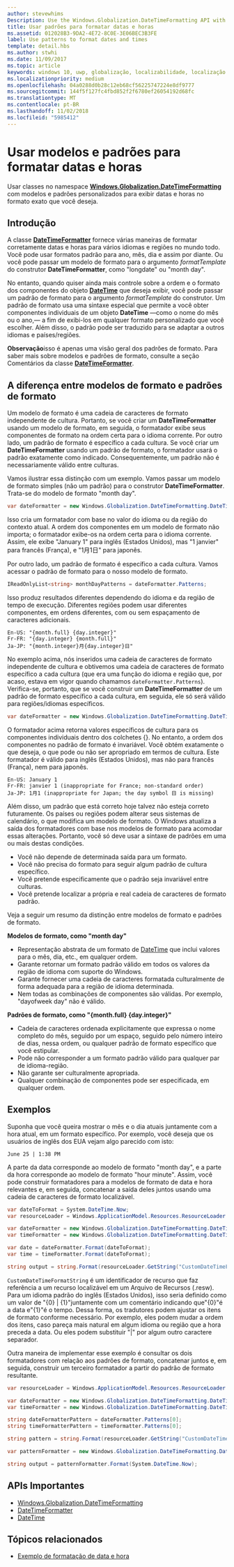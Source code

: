 ```yaml
---
author: stevewhims
Description: Use the Windows.Globalization.DateTimeFormatting API with custom templates and patterns to display dates and times in exactly the format you wish.
title: Usar padrões para formatar datas e horas
ms.assetid: 012028B3-9DA2-4E72-8C0E-3E06BEC3B3FE
label: Use patterns to format dates and times
template: detail.hbs
ms.author: stwhi
ms.date: 11/09/2017
ms.topic: article
keywords: windows 10, uwp, globalização, localizabilidade, localização
ms.localizationpriority: medium
ms.openlocfilehash: 04a0288d0b28c12eb68cf56225747224e8df9777
ms.sourcegitcommit: 144f5f127fc4fbd852f2f6780ef26054192d68fc
ms.translationtype: MT
ms.contentlocale: pt-BR
ms.lasthandoff: 11/02/2018
ms.locfileid: "5985412"
---
```

# <a name="use-templates-and-patterns-to-format-dates-and-times"></a>Usar modelos e padrões para formatar datas e horas

Usar classes no namespace [**Windows.Globalization.DateTimeFormatting**](/uwp/api/windows.globalization.datetimeformatting?branch=live) com modelos e padrões personalizados para exibir datas e horas no formato exato que você deseja.

## <a name="introduction"></a>Introdução

A classe [**DateTimeFormatter**](/uwp/api/windows.globalization.datetimeformatting?branch=live) fornece várias maneiras de formatar corretamente datas e horas para vários idiomas e regiões no mundo todo. Você pode usar formatos padrão para ano, mês, dia e assim por diante. Ou você pode passar um modelo de formato para o argumento *formatTemplate* do construtor **DateTimeFormatter**, como "longdate" ou "month day".

No entanto, quando quiser ainda mais controle sobre a ordem e o formato dos componentes do objeto [**DateTime**](/uwp/api/windows.foundation.datetime?branch=live) que deseja exibir, você pode passar um padrão de formato para o argumento *formatTemplate* do construtor. Um padrão de formato usa uma sintaxe especial que permite a você obter componentes individuais de um objeto **DateTime** &mdash;como o nome do mês ou o ano,&mdash; a fim de exibi-los em qualquer formato personalizado que você escolher. Além disso, o padrão pode ser traduzido para se adaptar a outros idiomas e países/regiões.

**Observação**isso é apenas uma visão geral dos padrões de formato. Para saber mais sobre modelos e padrões de formato, consulte a seção Comentários da classe [**DateTimeFormatter**](/uwp/api/windows.globalization.datetimeformatting?branch=live).

## <a name="the-difference-between-format-templates-and-format-patterns"></a>A diferença entre modelos de formato e padrões de formato

Um modelo de formato é uma cadeia de caracteres de formato independente de cultura. Portanto, se você criar um **DateTimeFormatter** usando um modelo de formato, em seguida, o formatador exibe seus componentes de formato na ordem certa para o idioma corrente. Por outro lado, um padrão de formato é específico a cada cultura. Se você criar um **DateTimeFormatter** usando um padrão de formato, o formatador usará o padrão exatamente como indicado. Consequentemente, um padrão não é necessariamente válido entre culturas.

Vamos ilustrar essa distinção com um exemplo. Vamos passar um modelo de formato simples (não um padrão) para o construtor **DateTimeFormatter**. Trata-se do modelo de formato "month day".

```csharp
var dateFormatter = new Windows.Globalization.DateTimeFormatting.DateTimeFormatter("month day");
```

Isso cria um formatador com base no valor do idioma ou da região do contexto atual. A ordem dos componentes em um modelo de formato não importa; o formatador exibe-os na ordem certa para o idioma corrente. Assim, ele exibe "January 1" para inglês (Estados Unidos), mas "1 janvier" para francês (França), e "1月1日" para japonês.

Por outro lado, um padrão de formato é específico a cada cultura. Vamos acessar o padrão de formato para o nosso modelo de formato.

```csharp
IReadOnlyList<string> monthDayPatterns = dateFormatter.Patterns;
```

Isso produz resultados diferentes dependendo do idioma e da região de tempo de execução. Diferentes regiões podem usar diferentes componentes, em ordens diferentes, com ou sem espaçamento de caracteres adicionais.

```syntax
En-US: "{month.full} {day.integer}"
Fr-FR: "{day.integer} {month.full}"
Ja-JP: "{month.integer}月{day.integer}日"
```

No exemplo acima, nós inseridos uma cadeia de caracteres de formato independente de cultura e obtivemos uma cadeia de caracteres de formato específico a cada cultura (que era uma função do idioma e região que, por acaso, estava em vigor quando chamamos `dateFormatter.Patterns`). Verifica-se, portanto, que se você construir um **DateTimeFormatter** de um padrão de formato específico a cada cultura, em seguida, ele só será válido para regiões/idiomas específicos.

```csharp
var dateFormatter = new Windows.Globalization.DateTimeFormatting.DateTimeFormatter("{month.full} {day.integer}");
```

O formatador acima retorna valores específicos de cultura para os componentes individuais dentro dos colchetes {}. No entanto, a ordem dos componentes no padrão de formato é invariável. Você obtém exatamente o que deseja, o que pode ou não ser apropriado em termos de cultura. Este formatador é válido para inglês (Estados Unidos), mas não para francês (França), nem para japonês.

``` syntax
En-US: January 1
Fr-FR: janvier 1 (inappropriate for France; non-standard order)
Ja-JP: 1月1 (inappropriate for Japan; the day symbol 日 is missing)
```

Além disso, um padrão que está correto hoje talvez não esteja correto futuramente. Os países ou regiões podem alterar seus sistemas de calendário, o que modifica um modelo de formato. O Windows atualiza a saída dos formatadores com base nos modelos de formato para acomodar essas alterações. Portanto, você só deve usar a sintaxe de padrões em uma ou mais destas condições.

-   Você não depende de determinada saída para um formato.
-   Você não precisa do formato para seguir algum padrão de cultura específico.
-   Você pretende especificamente que o padrão seja invariável entre culturas.
-   Você pretende localizar a própria e real cadeia de caracteres de formato padrão.

Veja a seguir um resumo da distinção entre modelos de formato e padrões de formato.

**Modelos de formato, como "month day"**

-   Representação abstrata de um formato de [DateTime](/uwp/api/windows.foundation.datetime?branch=live) que inclui valores para o mês, dia, etc., em qualquer ordem.
-   Garante retornar um formato padrão válido em todos os valores da região de idioma com suporte do Windows.
-   Garante fornecer uma cadeia de caracteres formatada culturalmente de forma adequada para a região de idioma determinada.
-   Nem todas as combinações de componentes são válidas. Por exemplo, "dayofweek day" não é válido.

**Padrões de formato, como "{month.full} {day.integer}"**

-   Cadeia de caracteres ordenada explicitamente que expressa o nome completo do mês, seguido por um espaço, seguido pelo número inteiro de dias, nessa ordem, ou qualquer padrão de formato específico que você estipular.
-   Pode não corresponder a um formato padrão válido para qualquer par de idioma-região.
-   Não garante ser culturalmente apropriada.
-   Qualquer combinação de componentes pode ser especificada, em qualquer ordem.

## <a name="examples"></a>Exemplos

Suponha que você queira mostrar o mês e o dia atuais juntamente com a hora atual, em um formato específico. Por exemplo, você deseja que os usuários de inglês dos EUA vejam algo parecido com isto:

``` syntax
June 25 | 1:38 PM
```

A parte da data corresponde ao modelo de formato "month day", e a parte da hora corresponde ao modelo de formato "hour minute". Assim, você pode construir formatadores para a modelos de formato de data e hora relevantes e, em seguida, concatenar a saída deles juntos usando uma cadeia de caracteres de formato localizável.

```csharp
var dateToFormat = System.DateTime.Now;
var resourceLoader = Windows.ApplicationModel.Resources.ResourceLoader.GetForCurrentView();

var dateFormatter = new Windows.Globalization.DateTimeFormatting.DateTimeFormatter("month day");
var timeFormatter = new Windows.Globalization.DateTimeFormatting.DateTimeFormatter("hour minute");

var date = dateFormatter.Format(dateToFormat);
var time = timeFormatter.Format(dateToFormat);

string output = string.Format(resourceLoader.GetString("CustomDateTimeFormatString"), date, time);
```

`CustomDateTimeFormatString` é um identificador de recurso que faz referência a um recurso localizável em um Arquivo de Recursos (.resw). Para um idioma padrão do inglês (Estados Unidos), isso seria definido como um valor de "{0} | {1}"juntamente com um comentário indicando que"{0}"é a data e"{1}"é o tempo. Dessa forma, os tradutores podem ajustar os itens de formato conforme necessário. Por exemplo, eles podem mudar a ordem dos itens, caso pareça mais natural em algum idioma ou região que a hora preceda a data. Ou eles podem substituir "|" por algum outro caractere separador.

Outra maneira de implementar esse exemplo é consultar os dois formatadores com relação aos padrões de formato, concatenar juntos e, em seguida, construir um terceiro formatador a partir do padrão de formato resultante.

```csharp
var resourceLoader = Windows.ApplicationModel.Resources.ResourceLoader.GetForCurrentView();

var dateFormatter = new Windows.Globalization.DateTimeFormatting.DateTimeFormatter("month day");
var timeFormatter = new Windows.Globalization.DateTimeFormatting.DateTimeFormatter("hour minute");

string dateFormatterPattern = dateFormatter.Patterns[0];
string timeFormatterPattern = timeFormatter.Patterns[0];

string pattern = string.Format(resourceLoader.GetString("CustomDateTimeFormatString"), dateFormatterPattern, timeFormatterPattern);

var patternFormatter = new Windows.Globalization.DateTimeFormatting.DateTimeFormatter(pattern);

string output = patternFormatter.Format(System.DateTime.Now);
```

## <a name="important-apis"></a>APIs Importantes

* [Windows.Globalization.DateTimeFormatting](/uwp/api/windows.globalization.datetimeformatting?branch=live)
* [DateTimeFormatter](/uwp/api/windows.globalization.datetimeformatting?branch=live)
* [DateTime](/uwp/api/windows.foundation.datetime?branch=live)

## <a name="related-topics"></a>Tópicos relacionados

* [Exemplo de formatação de data e hora](http://go.microsoft.com/fwlink/p/?LinkId=231618)